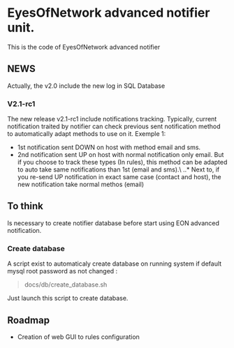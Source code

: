 # EyesOfNetwork advanced notifier unit.
This is the code of EyesOfNetwork advanced notifier

## NEWS
Actually, the v2.0 include the new log in SQL Database

### V2.1-rc1
The new release v2.1-rc1 include notifications tracking.
Typically, current notification traited by notifier can check previous sent notification method to automatically adapt methods to use on it.
Exemple 1:
* 1st notification sent DOWN on host with method email and sms.
* 2nd notification sent UP on host with normal notification only email. But if you choose to track these types (In rules), this method can be adapted to auto take same notifications than 1st (email and sms).\\
..* Next to, if you re-send UP notification in exact same case (contact and host), the new notification take normal methos (email)

## To think
Is necessary to create notifier database before start using EON advanced notification.

### Create database
A script exist to automaticaly create database on running system if default mysql root password as not changed :
> docs/db/create_database.sh

Just launch this script to create database.

## Roadmap
* Creation of web GUI to rules configuration 
